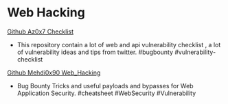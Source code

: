# Web Hacking

[Github Az0x7 Checklist](https://github.com/Az0x7/vulnerability-Checklist)

- This repository contain a lot of web and api vulnerability checklist , a lot of vulnerability ideas and tips from twitter. #bugbounty #vulnerability-checklist 

[Github Mehdi0x90 Web_Hacking](https://github.com/Mehdi0x90/Web_Hacking/tree/main)

- Bug Bounty Tricks and useful payloads and bypasses for Web Application Security. #cheatsheet #WebSecurity #Vulnerability 
